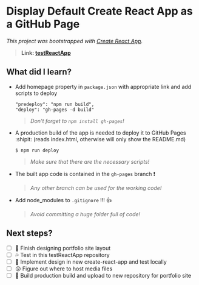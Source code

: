 # Display Default Create React App as a GitHub Page
 
_This project was bootstrapped with [Create React App](https://github.com/facebook/create-react-app)._
  >**Link: [testReactApp](https://areizza.github.io/testReactApp)**


## What did I learn?
- Add homepage property in `package.json` with appropriate link and add scripts to deploy
  ```
  "predeploy": "npm run build",
  "deploy": "gh-pages -d build"
  ```
  >_Don't forget to `npm install gh-pages`!_
- A production build of the app is needed to deploy it to GitHub Pages :shipit:
  (reads index.html, otherwise will only show the README.md)
  ```
  $ npm run deploy
  ```
  >_Make sure that there are the necessary scripts!_
- The built app code is contained in the `gh-pages` branch :exclamation:

  >_Any other branch can be used for the working code!_
- Add node_modules to `.gitignore` !!! :+1:

  >_Avoid committing a huge folder full of code!_


## Next steps?
- [ ] :star2: Finish designing portfolio site layout 
- [ ] :sweat_drops: Test in this testReactApp repository
- [ ] :muscle: Implement design in new create-react-app and test locally
- [ ] :confused: Figure out where to host media files
- [ ] :wrench: Build production build and upload to new repository for portfolio site
